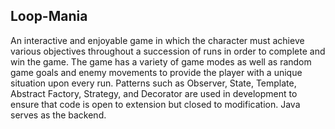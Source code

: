 ## Loop-Mania

An interactive and enjoyable game in which the character must achieve various objectives throughout a succession of runs in order to complete and win the game. The game has a variety of game modes as well as random game goals and enemy movements to provide the player with a unique situation upon every run. Patterns such as Observer, State, Template, Abstract Factory, Strategy, and Decorator are used in development to ensure that code is open to extension but closed to modification. Java serves as the backend.
